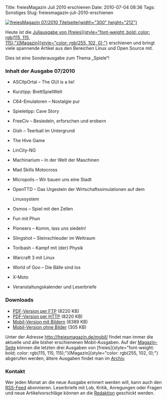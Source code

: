 Title: freiesMagazin Juli 2010 erschienen
Date: 2010-07-04 08:36
Tags: Sonstiges
Slug: freiesmagazin-juli-2010-erschienen

[![freiesMagazin 07/2010
Titelseite](http://www.freiesmagazin.de/system/files/freiesmagazin-2010-07.png){width="300"
height="212"}](http://www.freiesmagazin.de/freiesMagazin-2010-07)


Heute ist die [Juliausgabe von
[freies]{style="font-weight: bold; color: rgb(115, 115,<br />115);"}[Magazin]{style="color: rgb(255, 102, 0);"}](http://www.freiesmagazin.de/freiesMagazin-2010-07)
erschienen und bringt viele spannende Artikel aus den Bereichen Linux
und Open Source mit.


Dies ist eine Sonderausgabe zum Thema „Spiele“!


### Inhalt der Ausgabe 07/2010


-   ASCIIpOrtal – The GUI is a lie!
-   Kurztipp: BrettSpielWelt
-   C64-Emulatoren – Nostalgie pur
-   Spieletipp: Cave Story
-   FreeCiv – Besiedeln, erforschen und erobern
-   Gish – Teerball im Untergrund
-   The Hive Game
-   LinCity-NG
-   Machinarium – In der Welt der Maschinen
-   Mad Skills Motocross
-   Micropolis – Wir bauen uns eine Stadt
-   OpenTTD – Das Urgestein der Wirtschaftssimulationen auf dem  
   
    
    Linuxsystem
-   Osmos – Spiel mit den Zellen
-   Fun mit Phun
-   Pioneers – Komm, lass uns siedeln!
-   Slingshot – Steinschleuder im Weltraum
-   Toribash – Kampf mit (der) Physik
-   Warcraft 3 mit Linux
-   World of Goo – Die Bälle sind los
-   X-Moto
-   Veranstaltungskalender und Leserbriefe


<!--break--><!--break-->

### Downloads


-   [PDF-Version per
    FTP](ftp://ftp.freiesmagazin.de/2010/freiesMagazin-2010-07.pdf)
    (8220 KB)
-   [PDF-Version per
    HTTP](http://www.freiesmagazin.de/ftp/2010/freiesMagazin-2010-07.pdf)
    (8220 KB)
-   [Mobil-Version mit
    Bildern](http://www.freiesmagazin.de/mobil/freiesMagazin-2010-07-bilder.html)
    (8389 KB)
-   [Mobil-Version ohne
    Bilder](http://www.freiesmagazin.de/mobil/freiesMagazin-2010-07.html)
    (305 KB)


Unter der Adresse <http://freiesmagazin.de/mobil/> findet man immer die
aktuelle und alle bisher erschienenen Mobil-Ausgaben. Auf der
[Magazin-Seite](http://www.freiesmagazin.de/magazin) können die letzten
drei Ausgaben von
[freies]{style="font-weight: bold; color: rgb(115, 115, 115);"}[Magazin]{style="color: rgb(255, 102, 0);"}
abgerufen werden, ältere Ausgaben findet man im
[Archiv](http://www.freiesmagazin.de/archiv).


### Kontakt


Wer jeden Monat an die neue Ausgabe erinnert werden will, kann auch den
[RSS-Feed](http://www.freiesmagazin.de/rss.xml) abonnieren. Leserbriefe
mit Lob, Kritik, Anregungen oder Fragen und neue Artikelvorschläge
können an die [Redaktion](http://www.freiesmagazin.de/kontakt) geschickt
werden.




